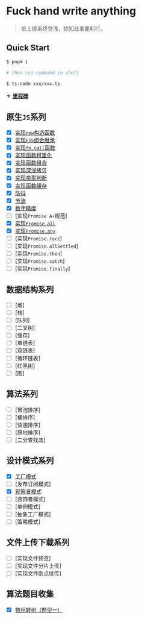# Fuck hand write anything 

> 纸上得来终觉浅，绝知此事要躬行。

## Quick Start

```bash
$ pnpm i

# then run command in shell
 
$ ts-node xxx/xxx.ts
```

⚜️ [**里程碑**](https://github.com/bigbigDreamer/hand-write-awesome/wiki/%E9%87%8C%E7%A8%8B%E7%A2%91)

## 原生`JS`系列

- [x] [实现`new`构造函数](./docs/native-js/new/index.ts)
- [x] [实现`ES5`组合继承](./docs/native-js/extend/index.ts)
- [x] [实现`fn.call`函数](./docs/native-js/call/index.ts)
- [x] [实现函数柯里化](./docs/native-js/curry/index.ts)
- [x] [实现函数组合](./docs/native-js/compose/index.ts)
- [x] [实现深浅拷贝](./docs/native-js/clone/index.ts)
- [x] [实现类型判断](./docs/native-js/typesof/index.ts)
- [x] [实现函数缓存](./docs/native-js/cache-fn/index.ts)
- [x] [防抖](./docs/native-js/debounce/index.ts)
- [x] [节流](./docs/native-js/throttle/index.ts)
- [x] [数字精度](./docs/native-js/number-precision/index.ts)
- [ ] [实现`Promise A+`规范]
- [x] [实现`Promise.all`](./docs/native-js/promise-all/index.ts)
- [x] [实现`Promise.any`](./docs/native-js/promise-any/index.ts)
- [ ] [实现`Promise.race`]
- [ ] [实现`Promise.allSettled`]
- [ ] [实现`Promise.then`]
- [ ] [实现`Promise.catch`]
- [ ] [实现`Promise.finally`]

## 数据结构系列

- [ ] [堆]
- [ ] [栈]
- [ ] [队列]
- [ ] [二叉树]
- [ ] [缓存]
- [ ] [单链表]
- [ ] [双链表]
- [ ] [循环链表]
- [ ] [红黑树]
- [ ] [图]

## 算法系列

- [ ] [冒泡排序]
- [ ] [桶排序]
- [ ] [快速排序]
- [ ] [原地排序]
- [ ] [二分查找法]

## 设计模式系列

- [x] [工厂模式](./docs/design-pattern/factory-mode/index.ts)
- [ ] [发布订阅模式]
- [x] [观察者模式](./docs/design-pattern/observer-mode/index.ts)
- [ ] [装饰者模式]
- [ ] [单例模式]
- [ ] [抽象工厂模式]
- [ ] [策略模式]

## 文件上传下载系列

- [ ] [实现文件预览]
- [ ] [实现文件分片上传]
- [ ] [实现文件断点续传]

## 算法题目收集

- [x] [数组转树（题型一）](./docs/algorithm-topic-collection/array-to-tree/topic1.ts)
